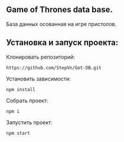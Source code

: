 ## Game of Thrones data base.
База данных осованная на игре пристолов.

## Установка и запуск проекта:
Клонировать репозиторий:

    https://github.com/StepVn/Got-DB.git

Установить зависимости:

    npm install

Собрать проект:

    npm i

Запустить проект:

    npm start
